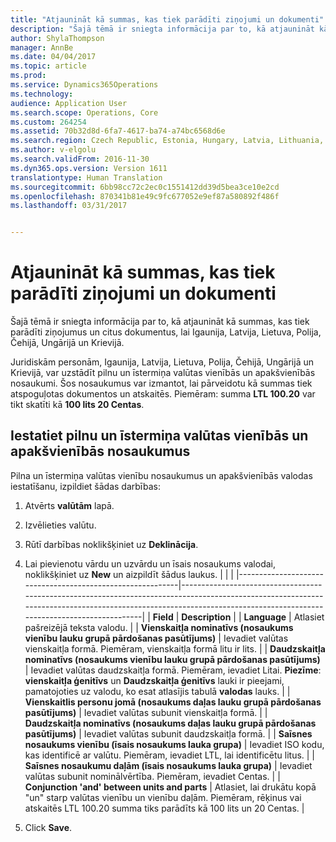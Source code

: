 ```yaml
---
title: "Atjaunināt kā summas, kas tiek parādīti ziņojumi un dokumenti"
description: "Šajā tēmā ir sniegta informācija par to, kā atjaunināt kā summas, kas tiek parādīti ziņojumus un citus dokumentus, lai Igaunija, Latvija, Lietuva, Polija, Čehijā, Ungārijā un Krievijā."
author: ShylaThompson
manager: AnnBe
ms.date: 04/04/2017
ms.topic: article
ms.prod: 
ms.service: Dynamics365Operations
ms.technology: 
audience: Application User
ms.search.scope: Operations, Core
ms.custom: 264254
ms.assetid: 70b32d8d-6fa7-4617-ba74-a74bc6568d6e
ms.search.region: Czech Republic, Estonia, Hungary, Latvia, Lithuania, Poland, Russia
ms.author: v-elgolu
ms.search.validFrom: 2016-11-30
ms.dyn365.ops.version: Version 1611
translationtype: Human Translation
ms.sourcegitcommit: 6bb98cc72c2ec0c1551412dd39d5bea3ce10e2cd
ms.openlocfilehash: 870341b81e49c9fc677052e9ef87a580892f486f
ms.lasthandoff: 03/31/2017


---
```


# <a name="update-how-amounts-are-displayed-on-reports-and-documents"></a>Atjaunināt kā summas, kas tiek parādīti ziņojumi un dokumenti

Šajā tēmā ir sniegta informācija par to, kā atjaunināt kā summas, kas tiek parādīti ziņojumus un citus dokumentus, lai Igaunija, Latvija, Lietuva, Polija, Čehijā, Ungārijā un Krievijā.

Juridiskām personām, Igaunija, Latvija, Lietuva, Polija, Čehijā, Ungārijā un Krievijā, var uzstādīt pilnu un īstermiņa valūtas vienībās un apakšvienībās nosaukumi. Šos nosaukumus var izmantot, lai pārveidotu kā summas tiek atspoguļotas dokumentos un atskaitēs. Piemēram: summa **LTL 100.20** var tikt skatīti kā **100 lits 20 Centas**.

## <a name="set-up-full-and-short-names-for-currency-units-and-subunits"></a>Iestatiet pilnu un īstermiņa valūtas vienībās un apakšvienībās nosaukumus
Pilna un īstermiņa valūtas vienību nosaukumus un apakšvienībās valodas iestatīšanu, izpildiet šādas darbības:

1.  Atvērts **valūtām** lapā.
2.  Izvēlieties valūtu.
3.  Rūtī darbības noklikšķiniet uz **Deklinācija**.
4.  Lai pievienotu vārdu un uzvārdu un īsais nosaukums valodai, noklikšķiniet uz **New** un aizpildīt šādus laukus.
    |                                                           |                                                                                                                                                                                                                    |
    |-----------------------------------------------------------|--------------------------------------------------------------------------------------------------------------------------------------------------------------------------------------------------------------------|
    | **Field**                                                 | **Description**                                                                                                                                                                                                    |
    | **Language**                                              | Atlasiet pašreizējā teksta valodu.                                                                                                                                                                          |
    | **Vienskaitļa nominatīvs (nosaukums vienību lauku grupā pārdošanas pasūtījums)**       | Ievadiet valūtas vienskaitļa formā. Piemēram, vienskaitļa formā litu ir lits.                                                                                                                         |
    | **Daudzskaitļa nominatīvs (nosaukums vienību lauku grupā pārdošanas pasūtījums)**         | Ievadiet valūtas daudzskaitļa formā. Piemēram, ievadiet Litai. **Piezīme**: **vienskaitļa ģenitīvs** un **Daudzskaitļa ģenitīvs** lauki ir pieejami, pamatojoties uz valodu, ko esat atlasījis tabulā **valodas** lauks. |
    | **Vienskaitlis personu jomā (nosaukums daļas lauku grupā pārdošanas pasūtījums)** | Ievadiet valūtas subunit vienskaitļa formā.                                                                                                                                                            |
    | **Daudzskaitļa nominatīvs (nosaukums daļas lauku grupā pārdošanas pasūtījums)**         | Ievadiet valūtas subunit daudzskaitļa formā.                                                                                                                                                              |
    | **Saīsnes nosaukums vienību (īsais nosaukums lauka grupa)**       | Ievadiet ISO kodu, kas identificē ar valūtu. Piemēram, ievadiet LTL, lai identificētu litus.                                                                                                                             |
    | **Saīsnes nosaukumu daļām (īsais nosaukums lauka grupa)**      | Ievadiet valūtas subunit nominālvērtība. Piemēram, ievadiet Centas.                                                                                                                                         |
    | **Conjunction 'and' between units and parts**             | Atlasiet, lai drukātu kopā "un" starp valūtas vienību un vienību daļām. Piemēram, rēķinus vai atskaitēs LTL 100.20 summa tiks parādīts kā 100 lits un 20 Centas.                      |

5.  Click **Save**.



